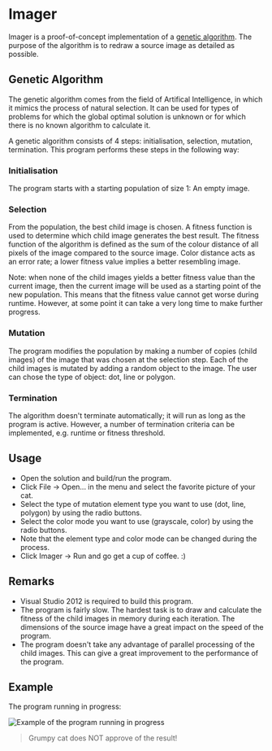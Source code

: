 Imager
======

Imager is a proof-of-concept implementation of a [genetic algorithm](http://en.wikipedia.org/wiki/Genetic_algorithm). The purpose of the algorithm is to redraw a source image as detailed as possible. 

## Genetic Algorithm

The genetic algorithm comes from the field of Artifical Intelligence, in which it mimics the process of natural selection. It can be used for types of problems for which the global optimal solution is unknown or for which there is no known algorithm to calculate it. 

A genetic algorithm consists of 4 steps: initialisation, selection, mutation, termination. This program performs these steps in the following way:

### Initialisation

The program starts with a starting population of size 1: An empty image.

### Selection

From the population, the best child image is chosen. A fitness function is used to determine which child image generates the best result. The fitness function of the algorithm is defined as the sum of the colour distance of all pixels of the image compared to the source image. Color distance acts as an error rate; a lower fitness value implies a better resembling image.

Note: when none of the child images yields a better fitness value than the current image, then the current image will be used as a starting point of the new population. This means that the fitness value cannot get worse during runtime. However, at some point it can take a very long time to make further progress.

### Mutation

The program modifies the population by making a number of copies (child images) of the image that was chosen at the selection step. Each of the child images is mutated by adding a random object to the image. The user can chose the type of object: dot, line or polygon.

### Termination

The algorithm doesn't terminate automatically; it will run as long as the program is active. However, a number of termination criteria can be implemented, e.g. runtime or fitness threshold. 

## Usage

* Open the solution and build/run the program.
* Click File -> Open... in the menu and select the favorite picture of your cat.
* Select the type of mutation element type you want to use (dot, line, polygon) by using the radio buttons.
* Select the color mode you want to use (grayscale, color) by using the radio buttons.
* Note that the element type and color mode can be changed during the process.
* Click Imager -> Run and go get a cup of coffee. :)

## Remarks

* Visual Studio 2012 is required to build this program.
* The program is fairly slow. The hardest task is to draw and calculate the fitness of the child images in memory during each iteration. The dimensions of the source image have a great impact on the speed of the program.
* The program doesn't take any advantage of parallel processing of the child images. This can give a great improvement to the performance of the program.

## Example

The program running in progress:

![Example of the program running in progress](https://raw.githubusercontent.com/leonschrijvers/Imager/master/Examples/GrumpyCat-progress4.png)
> Grumpy cat does NOT approve of the result!
